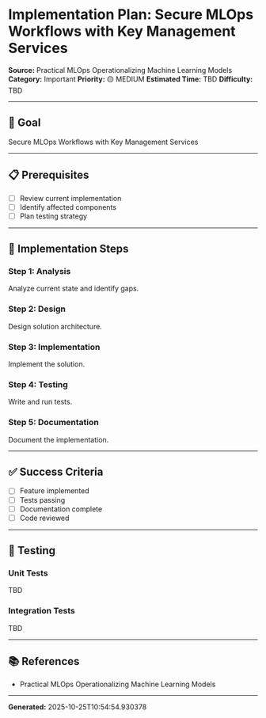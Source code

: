 # Implementation Plan: Secure MLOps Workflows with Key Management Services

**Source:** Practical MLOps  Operationalizing Machine Learning Models
**Category:** Important
**Priority:** 🟡 MEDIUM
**Estimated Time:** TBD
**Difficulty:** TBD

---

## 🎯 Goal

Secure MLOps Workflows with Key Management Services

---

## 📋 Prerequisites

- [ ] Review current implementation
- [ ] Identify affected components
- [ ] Plan testing strategy

---

## 🔧 Implementation Steps

### Step 1: Analysis

Analyze current state and identify gaps.

### Step 2: Design

Design solution architecture.

### Step 3: Implementation

Implement the solution.

### Step 4: Testing

Write and run tests.

### Step 5: Documentation

Document the implementation.

---

## ✅ Success Criteria

- [ ] Feature implemented
- [ ] Tests passing
- [ ] Documentation complete
- [ ] Code reviewed

---

## 🧪 Testing

### Unit Tests

TBD

### Integration Tests

TBD

---

## 📚 References

- Practical MLOps  Operationalizing Machine Learning Models

---

**Generated:** 2025-10-25T10:54:54.930378
